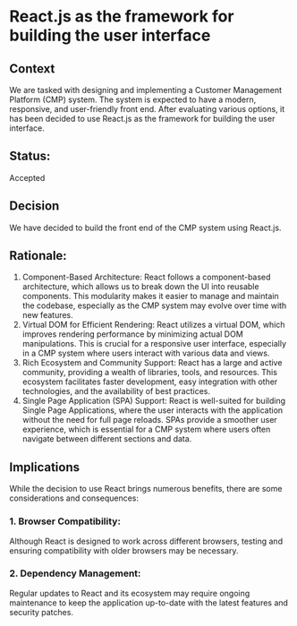 # React.js as the framework for building the user interface
## Context
We are tasked with designing and implementing a Customer Management Platform (CMP) system. The system is expected to have a modern, responsive, and user-friendly front end. After evaluating various options, it has been decided to use React.js as the framework for building the user interface.
## Status:
Accepted
## Decision
We have decided to build the front end of the CMP system using React.js.
## Rationale:
1. Component-Based Architecture: React follows a component-based architecture, which allows us to break down the UI into reusable components. This modularity makes it easier to manage and maintain the codebase, especially as the CMP system may evolve over time with new features.
2. Virtual DOM for Efficient Rendering: React utilizes a virtual DOM, which improves rendering performance by minimizing actual DOM manipulations. This is crucial for a responsive user interface, especially in a CMP system where users interact with various data and views.
3. Rich Ecosystem and Community Support: React has a large and active community, providing a wealth of libraries, tools, and resources. This ecosystem facilitates faster development, easy integration with other technologies, and the availability of best practices.
4. Single Page Application (SPA) Support: React is well-suited for building Single Page Applications, where the user interacts with the application without the need for full page reloads. SPAs provide a smoother user experience, which is essential for a CMP system where users often navigate between different sections and data.
## Implications
While the decision to use React brings numerous benefits, there are some considerations and consequences:
### 1. Browser Compatibility: 
Although React is designed to work across different browsers, testing and ensuring compatibility with older browsers may be necessary.
### 2. Dependency Management: 
Regular updates to React and its ecosystem may require ongoing maintenance to keep the application up-to-date with the latest features and security patches.
